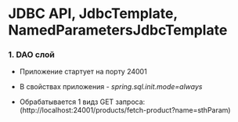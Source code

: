 # JDBC API, JdbcTemplate, NamedParametersJdbcTemplate

### 1. DAO слой

- Приложение стартует на порту 24001

- В свойствах приложения - _spring.sql.init.mode=always_

- Обрабатывается 1 видз GET запроса: (http://localhost:24001/products/fetch-product?name=sthParam) 